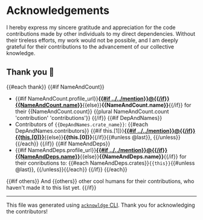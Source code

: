 # Acknowledgements

I hereby express my sincere gratitude and appreciation for the code contributions made by other individuals to my direct dependencies. Without their tireless efforts, my work would not be possible, and I am deeply grateful for their contributions to the advancement of our collective knowledge.

## Thank you 🙏

{{#each thank}}
  {{#if NameAndCount}}
- {{#if NameAndCount.profile_url}}**[{{#if ../../mention}}@{{/if}}{{NameAndCount.name}}]({{NameAndCount.profile_url}})**{{else}}**{{NameAndCount.name}}**{{/if}} for their {{NameAndCount.count}} {{plural NameAndCount.count 'contribution' 'contributions'}}
  {{/if}}
  {{#if DepAndNames}}
- Contributors of `{{DepAndNames.crate_name}}`: {{#each DepAndNames.contributors}} {{#if this.[1]}}**[{{#if ../../mention}}@{{/if}}{{this.[0]}}]({{this.[1]}})**{{else}}**{{this.[0]}}**{{/if}}{{#unless @last}}, {{/unless}}{{/each}}
  {{/if}}
  {{#if NameAndDeps}}
- {{#if NameAndDeps.profile_url}}**[{{#if ../../mention}}@{{/if}}{{NameAndDeps.name}}]({{NameAndDeps.profile_url}})**{{else}}**{{NameAndDeps.name}}**{{/if}} for their conributions to: {{#each NameAndDeps.crates}}`{{this}}`{{#unless @last}}, {{/unless}}{{/each}}
  {{/if}}
{{/each}}

{{#if others}}
And {{others}} other cool humans for their contributions, who haven't made it to this list yet.
{{/if}}

---

This file was generated using [`acknowldge` CLI](https://crates.io/crates/acknowledgements-rs). Thank you for acknowledging the contributors!
